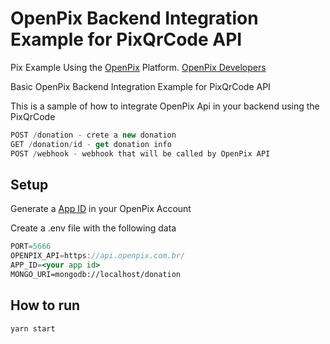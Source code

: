 # OpenPix Backend Integration Example for PixQrCode API

Pix Example Using the [OpenPix](https://openpix.com.br/) Platform. [OpenPix Developers](https://developers.openpix.com.br/)

Basic OpenPix Backend Integration Example for PixQrCode API

This is a sample of how to integrate OpenPix Api in your backend using the PixQrCode

```jsx
POST /donation - crete a new donation
GET /donation/id - get donation info
POST /webhook - webhook that will be called by OpenPix API
```

## Setup
Generate a [App ID](https://developers.openpix.com.br/docs/plugin/app-id) in your OpenPix Account

Create a .env file with the following data

```jsx
PORT=5666
OPENPIX_API=https://api.openpix.com.br/
APP_ID=<your app id>
MONGO_URI=mongodb://localhost/donation
```

## How to run

```jsx
yarn start
```
